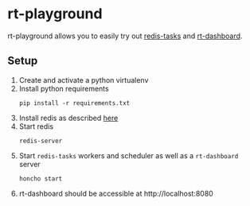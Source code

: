 rt-playground
=============

rt-playground allows you to easily try out [redis-tasks](
https://github.com/djangsters/redis-tasks) and [rt-dashboard](
https://github.com/djangsters/rt-dashboard).

Setup
-----
1. Create and activate a python virtualenv
2. Install python requirements 
    ```
    pip install -r requirements.txt
   ```
3. Install redis as described [here](https://redis.io/topics/quickstart)
4. Start redis
    ```
    redis-server
   ```
5. Start `redis-tasks` workers and scheduler as well as a `rt-dashboard` server
    ```
    honcho start
   ```
6. rt-dashboard should be accessible at http://localhost:8080
